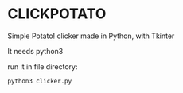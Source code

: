 # CLICKPOTATO
Simple Potato! clicker made in Python, with Tkinter


It needs python3

run it in file directory:

`python3 clicker.py`
